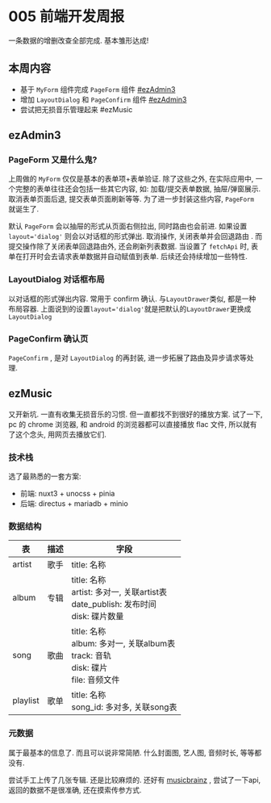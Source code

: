 <!--
 * @Author: NMTuan
 * @Email: NMTuan@qq.com
 * @Date: 2022-08-06 17:59:09
 * @LastEditTime: 2022-08-06 17:59:28
 * @LastEditors: NMTuan
 * @Description: 
 * @FilePath: \muyi.dev\docs\logs\2022-08-06.md
-->
# 005 前端开发周报

一条数据的增删改查全部完成. 基本雏形达成!

## 本周内容

* 基于 `MyForm` 组件完成 `PageForm` 组件 [#ezAdmin3](/ezadmin3/)
* 增加 `LayoutDialog` 和 `PageConfirm` 组件 [#ezAdmin3](/ezadmin3/)
* 尝试把无损音乐管理起来 #ezMusic

## ezAdmin3

### PageForm 又是什么鬼?

上周做的 `MyForm` 仅仅是基本的表单项+表单验证. 除了这些之外, 在实际应用中, 一个完整的表单往往还会包括一些其它内容, 如: 加载/提交表单数据, 抽屉/弹窗展示. 取消表单页面后退, 提交表单页面刷新等等. 为了进一步封装这些内容, `PageForm` 就诞生了.

默认 `PageForm` 会以抽屉的形式从页面右侧拉出, 同时路由也会前进. 如果设置 `layout='dialog'` 则会以对话框的形式弹出. 取消操作, 关闭表单并会回退路由 . 而提交操作除了关闭表单回退路由外, 还会刷新列表数据. 当设置了 `fetchApi` 时, 表单在打开时会去请求表单数据并自动赋值到表单. 后续还会持续增加一些特性.


### LayoutDialog 对话框布局

以对话框的形式弹出内容. 常用于 confirm 确认. 与`LayoutDrawer`类似, 都是一种布局容器. 上面说到的设置`layout='dialog'`就是把默认的`LayoutDrawer`更换成`LayoutDialog`


### PageConfirm 确认页

`PageConfirm` , 是对 `LayoutDialog` 的再封装, 进一步拓展了路由及异步请求等处理.


## ezMusic

又开新坑. 一直有收集无损音乐的习惯. 但一直都找不到很好的播放方案. 试了一下, pc 的 chrome 浏览器, 和 android 的浏览器都可以直接播放 flac 文件, 所以就有了这个念头, 用网页去播放它们.

### 技术栈

选了最熟悉的一套方案:

* 前端: nuxt3 + unocss + pinia
* 后端: directus + mariadb + minio

### 数据结构

| 表       | 描述 | 字段                                                                              |
| ---------- | ------ | ----------------------------------------------------------------------------------- |
| artist   | 歌手 | title: 名称                                                                       |
| album    | 专辑 | title: 名称<br />artist: 多对一, 关联artist表<br />date_publish: 发布时间<br />disk: 碟片数量 |
| song     | 歌曲 | title: 名称<br />album: 多对一, 关联album表<br />track: 音轨<br />disk: 碟片<br />file: 音频文件  |
| playlist | 歌单 | title: 名称<br />song_id: 多对多, 关联song表                                          |

### 元数据

属于最基本的信息了. 而且可以说非常简陋. 什么封面图, 艺人图, 音频时长, 等等都没有. 

尝试手工上传了几张专辑. 还是比较麻烦的. 还好有 [musicbrainz](https://musicbrainz.org/) , 尝试了一下api, 返回的数据不是很准确, 还在摸索传参方式.
